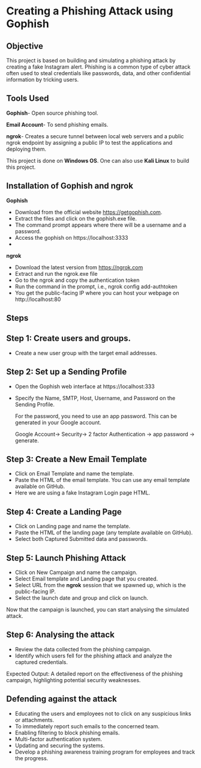 # Creating a Phishing Attack using Gophish
## Objective
This project is based on building and simulating a phishing attack by creating a fake Instagram alert. Phishing is a common type of cyber attack often used to steal credentials like passwords, data, and other confidential information by tricking users.
## Tools Used
**Gophish**- Open source phishing tool.

**Email Account**- To send phishing emails.

**ngrok**- Creates a secure tunnel between local web servers and a public ngrok endpoint by assigning a public IP to test the applications and deploying them.

This project is done on **Windows OS**. One can also use **Kali Linux** to build this project.

## Installation of Gophish and ngrok
**Gophish**
- Download from the official website https://getgophish.com.
- Extract the files and click on the gophish.exe file.
- The command prompt appears where there will be a username and a password.
- Access the gophish on https://localhost:3333
- 
**ngrok**
- Download the latest version from https://ngrok.com
- Extract and run the ngrok.exe file
- Go to the ngrok and copy the authentication token
- Run the command in the prompt, i.e., ngrok config add-authtoken <token >
- You get the public-facing IP where you can host your webpage on http://localhost:80

## Steps

## Step 1: Create users and groups.
- Create a new user group with the target email addresses.
  
## Step 2: Set up a Sending Profile
- Open the Gophish web interface at https://localhost:333
- Specify the Name, SMTP, Host, Username, and Password on the Sending Profile.

   For the password, you need to use an app password. This can be generated in your Google account.

  Google Account-> Security-> 2 factor Authentication -> app password -> generate.

## Step 3: Create a New Email Template
- Click on Email Template and name the template.
- Paste the HTML of the email template. You can use any email template available on GitHub.
- Here we are using a fake Instagram Login page HTML.

## Step 4: Create a Landing Page
- Click on Landing page and name the template.
- Paste the HTML of the landing page (any template available on GitHub).
- Select both Captured Submitted data and passwords.

## Step 5: Launch Phishing Attack
- Click on New Campaign and name the campaign.
- Select Email template and Landing page that you created.
- Select URL from the **ngrok** session that we spawned up, which is the public-facing IP.
- Select the launch date and group and click on launch.

Now that the campaign is launched, you can start analysing the simulated attack.

## Step 6: Analysing the attack

- Review the data collected from the phishing campaign.
- Identify which users fell for the phishing attack and analyze the captured credentials. 

Expected Output: A detailed report on the effectiveness of the phishing campaign, highlighting potential security weaknesses.

## Defending against the attack
- Educating the users and employees not to click on any suspicious links or attachments.
- To immediately report such emails to the concerned team.
- Enabling filtering to block phishing emails.
- Multi-factor authentication system.
- Updating and securing the systems.
- Develop a phishing awareness training program for employees and track the progress.


  

  

